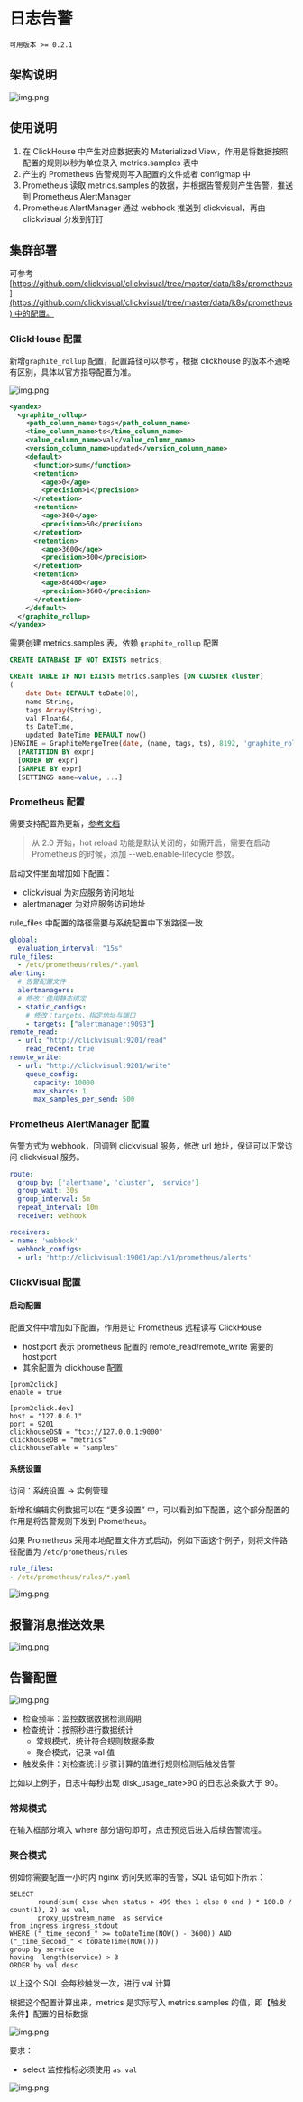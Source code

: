 # 日志告警

`可用版本 >= 0.2.1`

## 架构说明

![img.png](../../images/alarm-arch.png)

## 使用说明

1. 在 ClickHouse 中产生对应数据表的 Materialized View，作用是将数据按照配置的规则以秒为单位录入 metrics.samples 表中
2. 产生的 Prometheus 告警规则写入配置的文件或者 configmap 中
3. Prometheus 读取 metrics.samples 的数据，并根据告警规则产生告警，推送到 Prometheus AlertManager
4. Prometheus AlertManager 通过 webhook 推送到 clickvisual，再由 clickvisual 分发到钉钉

## 集群部署

可参考[https://github.com/clickvisual/clickvisual/tree/master/data/k8s/prometheus](https://github.com/clickvisual/clickvisual/tree/master/data/k8s/prometheus) 中的配置。

### ClickHouse 配置

新增`graphite_rollup` 配置，配置路径可以参考，根据 clickhouse 的版本不通略有区别，具体以官方指导配置为准。

![img.png](../../images/graphite_rollup_tree.png)

```xml
<yandex>
  <graphite_rollup>
    <path_column_name>tags</path_column_name>
    <time_column_name>ts</time_column_name>
    <value_column_name>val</value_column_name>
    <version_column_name>updated</version_column_name>
    <default>
      <function>sum</function>
      <retention>
        <age>0</age>
        <precision>1</precision>
      </retention>
      <retention>
        <age>360</age>
        <precision>60</precision>
      </retention>
      <retention>
        <age>3600</age>
        <precision>300</precision>
      </retention>
      <retention>
        <age>86400</age>
        <precision>3600</precision>
      </retention>
    </default>
  </graphite_rollup>
</yandex>
```

需要创建 metrics.samples 表，依赖 `graphite_rollup` 配置

```sql
CREATE DATABASE IF NOT EXISTS metrics;

CREATE TABLE IF NOT EXISTS metrics.samples [ON CLUSTER cluster]
(
    date Date DEFAULT toDate(0),
    name String,
    tags Array(String),
    val Float64,
    ts DateTime,
    updated DateTime DEFAULT now()
)ENGINE = GraphiteMergeTree(date, (name, tags, ts), 8192, 'graphite_rollup')
  [PARTITION BY expr]
  [ORDER BY expr]
  [SAMPLE BY expr]
  [SETTINGS name=value, ...]
```

### Prometheus 配置

需要支持配置热更新，[参考文档](https://songjiayang.gitbooks.io/prometheus/content/qa/hotreload.html)

> 从 2.0 开始，hot reload 功能是默认关闭的，如需开启，需要在启动 Prometheus 的时候，添加 --web.enable-lifecycle 参数。

启动文件里面增加如下配置：

- clickvisual 为对应服务访问地址
- alertmanager 为对应服务访问地址

rule_files 中配置的路径需要与系统配置中下发路径一致

```yaml
global:
  evaluation_interval: "15s"
rule_files:
  - /etc/prometheus/rules/*.yaml
alerting:
  # 告警配置文件
  alertmanagers:
  # 修改：使用静态绑定
  - static_configs:
    # 修改：targets、指定地址与端口
    - targets: ["alertmanager:9093"]
remote_read:
  - url: "http://clickvisual:9201/read"
    read_recent: true
remote_write:
  - url: "http://clickvisual:9201/write"
    queue_config:
      capacity: 10000
      max_shards: 1
      max_samples_per_send: 500
```

### Prometheus AlertManager 配置

告警方式为 webhook，回调到 clickvisual 服务，修改 url 地址，保证可以正常访问 clickvisual 服务。

```yaml
route:
  group_by: ['alertname', 'cluster', 'service']
  group_wait: 30s
  group_interval: 5m
  repeat_interval: 10m
  receiver: webhook

receivers:
- name: 'webhook'
  webhook_configs:
  - url: 'http://clickvisual:19001/api/v1/prometheus/alerts'
```

### ClickVisual 配置

#### 启动配置

配置文件中增加如下配置，作用是让 Prometheus 远程读写 ClickHouse
- host:port 表示 prometheus 配置的 remote_read/remote_write 需要的 host:port
- 其余配置为 clickhouse 配置

```
[prom2click]
enable = true

[prom2click.dev]
host = "127.0.0.1"
port = 9201
clickhouseDSN = "tcp://127.0.0.1:9000"
clickhouseDB = "metrics"
clickhouseTable = "samples"
```

#### 系统设置

访问：系统设置 -> 实例管理

新增和编辑实例数据可以在 “更多设置” 中，可以看到如下配置，这个部分配置的作用是将告警规则下发到 Prometheus。

如果 Prometheus 采用本地配置文件方式启动，例如下面这个例子，则将文件路径配置为 `/etc/prometheus/rules`

```yaml
rule_files:
- /etc/prometheus/rules/*.yaml
```

![img.png](../../images/alarm-store-k8s.png)

## 报警消息推送效果

![img.png](../../images/alarm-msg-push.png)

## 告警配置

![img.png](../../images/alarm-config.png)

- 检查频率：监控数据数据检测周期
- 检查统计：按照秒进行数据统计
  - 常规模式，统计符合规则数据条数
  - 聚合模式，记录 val 值
- 触发条件：对检查统计步骤计算的值进行规则检测后触发告警

比如以上例子，日志中每秒出现 disk_usage_rate>90 的日志总条数大于 90。

### 常规模式

在输入框部分填入 where 部分语句即可，点击预览后进入后续告警流程。

### 聚合模式

例如你需要配置一小时内 nginx 访问失败率的告警，SQL 语句如下所示：

```mysql
SELECT 
       round(sum( case when status > 499 then 1 else 0 end ) * 100.0 / count(1), 2) as val,
       proxy_upstream_name  as service
from ingress.ingress_stdout
WHERE ("_time_second_" >= toDateTime(NOW() - 3600)) AND ("_time_second_" < toDateTime(NOW()))
group by service
having  length(service) > 3 
ORDER by val desc
```

以上这个 SQL 会每秒触发一次，进行 val 计算

根据这个配置计算出来，metrics 是实际写入 metrics.samples 的值，即【触发条件】配置的目标数据

![img.png](../../images/alarm-demo.png)

要求： 
- select 监控指标必须使用 `as val`

![img.png](../../images/alarm-agg.png)


